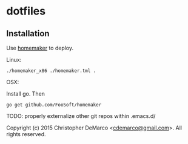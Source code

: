 # dotfiles

## Installation
Use [homemaker](http://foosoft.net/projects/homemaker/) to deploy.

Linux: 
    
    ./homemaker_x86 ./homemaker.tml .

OSX: 

Install go. Then

    go get github.com/FooSoft/homemaker
	
	

TODO: properly externalize other git repos within .emacs.d/

Copyright (c) 2015 Christopher DeMarco <<cdemarco@gmail.com>>. All rights reserved.
